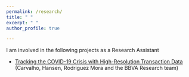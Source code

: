 ```yaml
---
permalink: /research/
title: " "
excerpt: " "
author_profile: true

---
```


I am involved in the following projects as a Research Assistant

- [Tracking the COVID-19 Crisis with High-Resolution Transaction Data](https://conference.nber.org/conf_papers/f143494.pdf) <br>
   (Carvalho, Hansen, Rodriguez Mora and the BBVA Research team)
  

